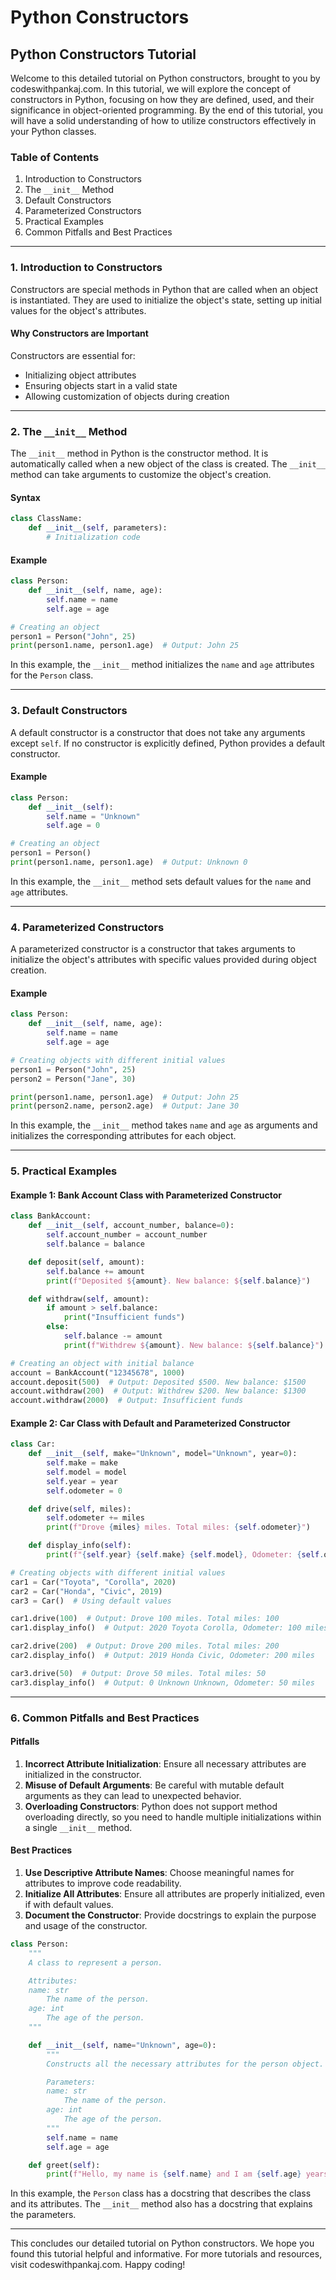 # Python Constructors

## Python Constructors Tutorial

Welcome to this detailed tutorial on Python constructors, brought to you by codeswithpankaj.com. In this tutorial, we will explore the concept of constructors in Python, focusing on how they are defined, used, and their significance in object-oriented programming. By the end of this tutorial, you will have a solid understanding of how to utilize constructors effectively in your Python classes.

### Table of Contents

1. Introduction to Constructors
2. The `__init__` Method
3. Default Constructors
4. Parameterized Constructors
5. Practical Examples
6. Common Pitfalls and Best Practices

***

### 1. Introduction to Constructors

Constructors are special methods in Python that are called when an object is instantiated. They are used to initialize the object's state, setting up initial values for the object's attributes.

#### Why Constructors are Important

Constructors are essential for:

* Initializing object attributes
* Ensuring objects start in a valid state
* Allowing customization of objects during creation

***

### 2. The `__init__` Method

The `__init__` method in Python is the constructor method. It is automatically called when a new object of the class is created. The `__init__` method can take arguments to customize the object's creation.

#### Syntax

```python
class ClassName:
    def __init__(self, parameters):
        # Initialization code
```

#### Example

```python
class Person:
    def __init__(self, name, age):
        self.name = name
        self.age = age

# Creating an object
person1 = Person("John", 25)
print(person1.name, person1.age)  # Output: John 25
```

In this example, the `__init__` method initializes the `name` and `age` attributes for the `Person` class.

***

### 3. Default Constructors

A default constructor is a constructor that does not take any arguments except `self`. If no constructor is explicitly defined, Python provides a default constructor.

#### Example

```python
class Person:
    def __init__(self):
        self.name = "Unknown"
        self.age = 0

# Creating an object
person1 = Person()
print(person1.name, person1.age)  # Output: Unknown 0
```

In this example, the `__init__` method sets default values for the `name` and `age` attributes.

***

### 4. Parameterized Constructors

A parameterized constructor is a constructor that takes arguments to initialize the object's attributes with specific values provided during object creation.

#### Example

```python
class Person:
    def __init__(self, name, age):
        self.name = name
        self.age = age

# Creating objects with different initial values
person1 = Person("John", 25)
person2 = Person("Jane", 30)

print(person1.name, person1.age)  # Output: John 25
print(person2.name, person2.age)  # Output: Jane 30
```

In this example, the `__init__` method takes `name` and `age` as arguments and initializes the corresponding attributes for each object.

***

### 5. Practical Examples

#### Example 1: Bank Account Class with Parameterized Constructor

```python
class BankAccount:
    def __init__(self, account_number, balance=0):
        self.account_number = account_number
        self.balance = balance

    def deposit(self, amount):
        self.balance += amount
        print(f"Deposited ${amount}. New balance: ${self.balance}")

    def withdraw(self, amount):
        if amount > self.balance:
            print("Insufficient funds")
        else:
            self.balance -= amount
            print(f"Withdrew ${amount}. New balance: ${self.balance}")

# Creating an object with initial balance
account = BankAccount("12345678", 1000)
account.deposit(500)  # Output: Deposited $500. New balance: $1500
account.withdraw(200)  # Output: Withdrew $200. New balance: $1300
account.withdraw(2000)  # Output: Insufficient funds
```

#### Example 2: Car Class with Default and Parameterized Constructor

```python
class Car:
    def __init__(self, make="Unknown", model="Unknown", year=0):
        self.make = make
        self.model = model
        self.year = year
        self.odometer = 0

    def drive(self, miles):
        self.odometer += miles
        print(f"Drove {miles} miles. Total miles: {self.odometer}")

    def display_info(self):
        print(f"{self.year} {self.make} {self.model}, Odometer: {self.odometer} miles")

# Creating objects with different initial values
car1 = Car("Toyota", "Corolla", 2020)
car2 = Car("Honda", "Civic", 2019)
car3 = Car()  # Using default values

car1.drive(100)  # Output: Drove 100 miles. Total miles: 100
car1.display_info()  # Output: 2020 Toyota Corolla, Odometer: 100 miles

car2.drive(200)  # Output: Drove 200 miles. Total miles: 200
car2.display_info()  # Output: 2019 Honda Civic, Odometer: 200 miles

car3.drive(50)  # Output: Drove 50 miles. Total miles: 50
car3.display_info()  # Output: 0 Unknown Unknown, Odometer: 50 miles
```

***

### 6. Common Pitfalls and Best Practices

#### Pitfalls

1. **Incorrect Attribute Initialization**: Ensure all necessary attributes are initialized in the constructor.
2. **Misuse of Default Arguments**: Be careful with mutable default arguments as they can lead to unexpected behavior.
3. **Overloading Constructors**: Python does not support method overloading directly, so you need to handle multiple initializations within a single `__init__` method.

#### Best Practices

1. **Use Descriptive Attribute Names**: Choose meaningful names for attributes to improve code readability.
2. **Initialize All Attributes**: Ensure all attributes are properly initialized, even if with default values.
3. **Document the Constructor**: Provide docstrings to explain the purpose and usage of the constructor.

```python
class Person:
    """
    A class to represent a person.

    Attributes:
    name: str
        The name of the person.
    age: int
        The age of the person.
    """

    def __init__(self, name="Unknown", age=0):
        """
        Constructs all the necessary attributes for the person object.

        Parameters:
        name: str
            The name of the person.
        age: int
            The age of the person.
        """
        self.name = name
        self.age = age

    def greet(self):
        print(f"Hello, my name is {self.name} and I am {self.age} years old.")
```

In this example, the `Person` class has a docstring that describes the class and its attributes. The `__init__` method also has a docstring that explains the parameters.

***

This concludes our detailed tutorial on Python constructors. We hope you found this tutorial helpful and informative. For more tutorials and resources, visit codeswithpankaj.com. Happy coding!
